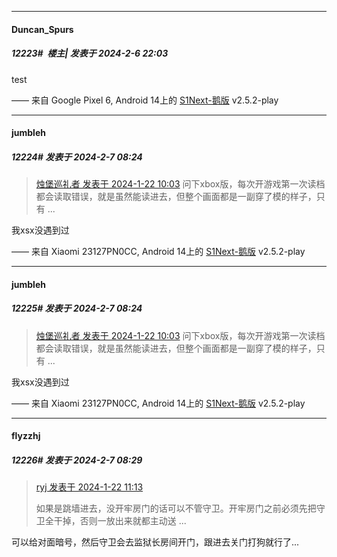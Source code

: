 *****

####  Duncan_Spurs  
##### 12223#         楼主| 发表于 2024-2-6 22:03

test

—— 来自 Google Pixel 6, Android 14上的 [S1Next-鹅版](https://github.com/ykrank/S1-Next/releases) v2.5.2-play


*****

####  jumbleh  
##### 12224#       发表于 2024-2-7 08:24

<blockquote><a href="httphttps://bbs.saraba1st.com/2b/forum.php?mod=redirect&amp;goto=findpost&amp;pid=63730890&amp;ptid=1914598" target="_blank">烛堡巡礼者 发表于 2024-1-22 10:03</a>
问下xbox版，每次开游戏第一次读档都会读取错误，就是虽然能读进去，但整个画面都是一副穿了模的样子，只有 ...</blockquote>
我xsx没遇到过

—— 来自 Xiaomi 23127PN0CC, Android 14上的 [S1Next-鹅版](https://github.com/ykrank/S1-Next/releases) v2.5.2-play

*****

####  jumbleh  
##### 12225#       发表于 2024-2-7 08:24

<blockquote><a href="httphttps://bbs.saraba1st.com/2b/forum.php?mod=redirect&amp;goto=findpost&amp;pid=63730890&amp;ptid=1914598" target="_blank">烛堡巡礼者 发表于 2024-1-22 10:03</a>
问下xbox版，每次开游戏第一次读档都会读取错误，就是虽然能读进去，但整个画面都是一副穿了模的样子，只有 ...</blockquote>
我xsx没遇到过

—— 来自 Xiaomi 23127PN0CC, Android 14上的 [S1Next-鹅版](https://github.com/ykrank/S1-Next/releases) v2.5.2-play

*****

####  flyzzhj  
##### 12226#       发表于 2024-2-7 08:29

<blockquote><a href="httphttps://bbs.saraba1st.com/2b/forum.php?mod=redirect&amp;goto=findpost&amp;pid=63731873&amp;ptid=1914598" target="_blank">ryj 发表于 2024-1-22 11:13</a>

如果是跳墙进去，没开牢房门的话可以不管守卫。开牢房门之前必须先把守卫全干掉，否则一放出来就都主动送 ...</blockquote>
可以给对面暗号，然后守卫会去监狱长房间开门，跟进去关门打狗就行了...


